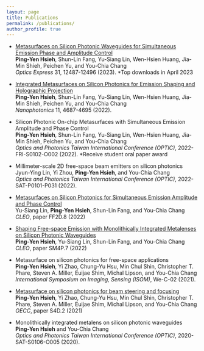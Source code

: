 ```yaml
---
layout: page
title: Publications
permalink: /publications/
author_profile: true
---
```

* [Metasurfaces on Silicon Photonic Waveguides for Simultaneous Emission Phase and Amplitude Control](https://doi.org/10.1364/OE.487589)  
**Ping-Yen Hsieh**, Shun-Lin Fang, Yu-Siang Lin, Wen-Hsien Huang, Jia-Min Shieh, Peichen Yu, and You-Chia Chang  
*Optics Express* 31, 12487-12496 (2023). *Top downloads in April 2023

* [Integrated Metasurfaces on Silicon Photonics for Emission Shaping and Holographic Projection](https://doi.org/10.1515/nanoph-2022-0344)  
**Ping-Yen Hsieh**, Shun-Lin Fang, Yu-Siang Lin, Wen-Hsien Huang, Jia-Min Shieh, Peichen Yu, and You-Chia Chang  
*Nanophotonics* 11, 4687-4695 (2022).

* Silicon Photonic On-chip Metasurfaces with Simultaneous Emission Amplitude and Phase Control  
**Ping-Yen Hsieh**, Shun-Lin Fang, Yu-Siang Lin, Wen-Hsien Huang, Jia-Min Shieh, Peichen Yu, and You-Chia Chang  
*Optics and Photonics Taiwan International Conference (OPTIC)*, 2022-FRI-S0102-O002 (2022). *Receive student oral paper award

* Millimeter-scale 2D free-space beam emitters on silicon photonics  
Jyun-Ying Lin, Yi Zhou, **Ping-Yen Hsieh**, and You-Chia Chang  
*Optics and Photonics Taiwan International Conference (OPTIC)*, 2022-SAT-P0101-P031 (2022).

* [Metasurfaces on Silicon Photonics for Simultaneous Emission Amplitude and Phase Control](https://doi.org/10.1364/CLEO_QELS.2022.FF2D.8)  
Yu-Siang Lin, **Ping-Yen Hsieh**, Shun-Lin Fang, and You-Chia Chang  
*CLEO*, paper FF2D.8 (2022)  

* [Shaping Free-space Emission with Monolithically Integrated Metalenses on Silicon Photonic Waveguides](https://doi.org/10.1364/CLEO_SI.2022.SM4P.7)  
**Ping-Yen Hsieh**, Yu-Siang Lin, Shun-Lin Fang, and You-Chia Chang  
*CLEO*, paper SM4P.7 (2022)  

* Metasurface on silicon photonics for free-space applications  
**Ping-Yen Hsieh**, Yi Zhao, Chung-Yu Hsu, Min Chul Shin, Christopher T. Phare, Steven A. Miller, Euijae Shim, Michal Lipson, and You-Chia Chang  
*International Symposium on Imaging, Sensing (ISOM)*, We-C-02 (2021).

* [Metasurface on silicon photonics for beam steering and focusing](https://doi.org/10.1364/OECC.2021.S4D.2)  
**Ping-Yen Hsieh**, Yi Zhao, Chung-Yu Hsu, Min Chul Shin, Christopher T. Phare, Steven A. Miller, Euijae Shim, Michal Lipson, and You-Chia Chang  
*OECC*, paper S4D.2 (2021)  

* Monolithically integrated metalens on silicon photonic waveguides  
**Ping-Yen Hsieh** and You-Chia Chang  
*Optics and Photonics Taiwan International Conference (OPTIC)*, 2020-SAT-S0106-O005 (2020).

